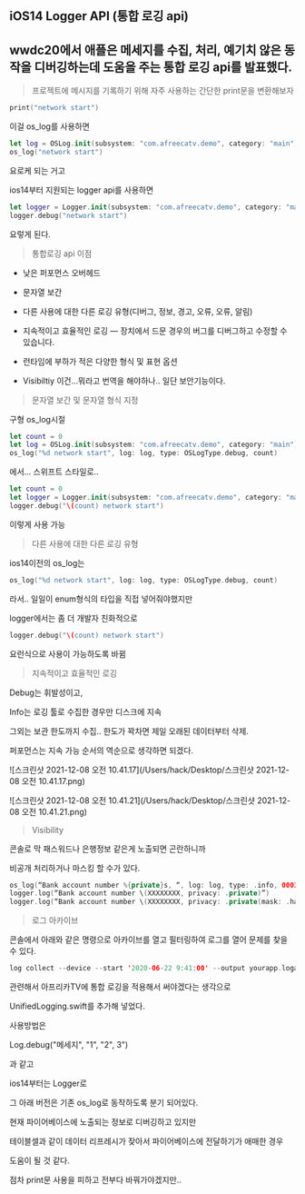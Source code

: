 

## iOS14 Logger API (통합 로깅 api)

## wwdc20에서 애플은 메세지를 수집, 처리, 예기치 않은 동작을 디버깅하는데 도움을 주는 통합 로깅 api를 발표했다. 

> 프로젝트에 메시지를 기록하기 위해 자주 사용하는 간단한 print문을 변환해보자
>
```swift
print("network start")
```

이걸 os_log를 사용하면

```swift
let log = OSLog.init(subsystem: "com.afreecatv.demo", category: "main") 
os_log("network start")
```

요로케 되는 거고

ios14부터 지원되는 logger api를 사용하면

```swift
let logger = Logger.init(subsystem: "com.afreecatv.demo", category: "main")
logger.debug("network start")
```

요렇게 된다.

> 통합로깅 api 이점

- 낮은 퍼포먼스 오버헤드

- 문자열 보간

- 다른 사용에 대한 다른 로깅 유형(디버그, 정보, 경고, 오류, 오류, 알림)

- 지속적이고 효율적인 로깅 — 장치에서 드문 경우의 버그를 디버그하고 수정할 수 있습니다.

- 런타임에 부하가 적은 다양한 형식 및 표현 옵션

- Visibiltiy 이건...뭐라고 번역을 해야하나.. 일단 보안기능이다.

  

> 문자열 보간 및 문자열 형식 지정

구형 os_log시절

```swift
let count = 0 
let log = OSLog.init(subsystem: "com.afreecatv.demo", category: "main") 
os_log("%d network start", log: log, type: OSLogType.debug, count)
```

에서... 스위프트 스타일로..

```swift
let count = 0 
let logger = Logger.init(subsystem: "com.afreecatv.demo", category: "main") 
logger.debug("\(count) network start")
```

이렇게 사용 가능



> 다른 사용에 대한 다른 로깅 유형

ios14이전의 os_log는 

```swift
os_log("%d network start", log: log, type: OSLogType.debug, count)
```

라서.. 일일이 enum형식의 타입을 직접 넣어줘야했지만

logger에서는 좀 더 개발자 친화적으로

```swift
logger.debug("\(count) network start")
```

요런식으로 사용이 가능하도록 바뀜

>지속적이고 효율적인 로깅

Debug는 휘발성이고,

Info는 로깅 툴로 수집한 경우만 디스크에 지속

그외는 보관 한도까지 수집.. 한도가 꽉차면 제일 오래된 데이터부터 삭제.

퍼포먼스는 지속 가능 순서의 역순으로 생각하면 되겠다.

![스크린샷 2021-12-08 오전 10.41.17](/Users/hack/Desktop/스크린샷 2021-12-08 오전 10.41.17.png)

![스크린샷 2021-12-08 오전 10.41.21](/Users/hack/Desktop/스크린샷 2021-12-08 오전 10.41.21.png)

>Visibility

콘솔로 막 패스워드나 은행정보 같은게 노출되면 곤란하니까

비공개 처리하거나 마스킹 할 수가 있다.

```swift
os_log(“Bank account number %{private}s, “, log: log, type: .info, 00011112222)
logger.log(“Bank account number \(XXXXXXXX, privacy: .private)”)
logger.log(“Bank account number \(XXXXXXXX, privacy: .private(mask: .hash))”)
```



> 로그 아카이브

콘솔에서 아래와 같은 명령으로 아카이브를 열고 필터링하여 로그를 열어 문제를 찾을 수 있다.

```swift
log collect --device --start '2020-06-22 9:41:00' --output yourapp.logarchive
```



관련해서 아프리카TV에 통합 로깅을 적용해서 써야겠다는 생각으로

UnifiedLogging.swift를 추가해 넣었다.

사용방법은

Log.debug("메세지", "1", "2", 3")

과 같고

ios14부터는 Logger로 

그 아래 버전은 기존 os_log로 동작하도록 분기 되어있다.

현재 파이어베이스에 노출되는 정보로 디버깅하고 있지만

테이블셀과 같이 데이터 리프레시가 잦아서 파이어베이스에 전달하기가 애매한 경우

도움이 될 것 같다.

점차 print문 사용을 피하고 전부다 바꿔가야겠지만.. 

